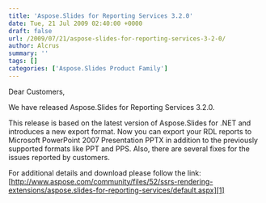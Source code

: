 ```yaml
---
title: 'Aspose.Slides for Reporting Services 3.2.0'
date: Tue, 21 Jul 2009 02:40:00 +0000
draft: false
url: /2009/07/21/aspose-slides-for-reporting-services-3-2-0/
author: Alcrus
summary: ''
tags: []
categories: ['Aspose.Slides Product Family']
---
```


Dear Customers,  
  
We have released Aspose.Slides for Reporting Services 3.2.0.  
  
This release is based on the latest version of Aspose.Slides for .NET and introduces a new export format. Now you can export your RDL reports to Microsoft PowerPoint 2007 Presentation PPTX in addition to the previously supported formats like PPT and PPS. Also, there are several fixes for the issues reported by customers.  
  
For additional details and download please follow the link:  
[http://www.aspose.com/community/files/52/ssrs-rendering-extensions/aspose.slides-for-reporting-services/default.aspx][1]




[1]: http://www.aspose.com/community/files/52/ssrs-rendering-extensions/aspose.slides-for-reporting-services/default.aspx




